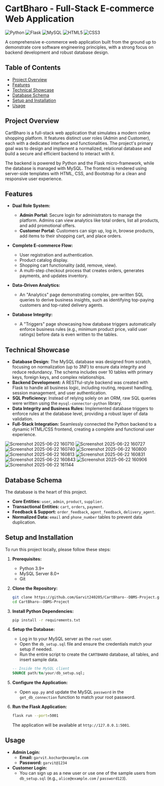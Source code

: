 # CartBharo - Full-Stack E-commerce Web Application

![Python](https://img.shields.io/badge/Python-3.9+-blue?logo=python)
![Flask](https://img.shields.io/badge/Flask-2.x-black?logo=flask)
![MySQL](https://img.shields.io/badge/MySQL-8.0-orange?logo=mysql)
![HTML5](https://img.shields.io/badge/HTML-5-red?logo=html5)
![CSS3](https://img.shields.io/badge/CSS-3-blue?logo=css3)

A comprehensive e-commerce web application built from the ground up to demonstrate core software engineering principles, with a strong focus on backend development and robust database design.

## Table of Contents
- [Project Overview](#project-overview)
- [Features](#features)
- [Technical Showcase](#technical-showcase)
- [Database Schema](#database-schema)
- [Setup and Installation](#setup-and-installation)
- [Usage](#usage)

## Project Overview

CartBharo is a full-stack web application that simulates a modern online shopping platform. It features distinct user roles (Admin and Customer), each with a dedicated interface and functionalities. The project's primary goal was to design and implement a normalized, relational database and build a secure and efficient backend to interact with it.

The backend is powered by Python and the Flask micro-framework, while the database is managed with MySQL. The frontend is rendered using server-side templates with HTML, CSS, and Bootstrap for a clean and responsive user experience.

## Features

- **Dual Role System:**
  - **Admin Portal:** Secure login for administrators to manage the platform. Admins can view analytics like total orders, list all products, and add promotional offers.
  - **Customer Portal:** Customers can sign up, log in, browse products, add items to their shopping cart, and place orders.

- **Complete E-commerce Flow:**
  - User registration and authentication.
  - Product catalog display.
  - Shopping cart functionality (add, remove, view).
  - A multi-step checkout process that creates orders, generates payments, and updates inventory.

- **Data-Driven Analytics:**
  - An "Analytics" page demonstrating complex, pre-written SQL queries to derive business insights, such as identifying top-paying customers and top-rated delivery agents.

- **Database Integrity:**
  - A "Triggers" page showcasing how database triggers automatically enforce business rules (e.g., minimum product price, valid user ratings) before data is even written to the tables.

## Technical Showcase

- **Database Design:** The MySQL database was designed from scratch, focusing on normalization (up to 3NF) to ensure data integrity and reduce redundancy. The schema includes over 10 tables with primary keys, foreign keys, and complex relationships.
- **Backend Development:** A RESTful-style backend was created with Flask to handle all business logic, including routing, request handling, session management, and user authentication.
- **SQL Proficiency:** Instead of relying solely on an ORM, raw SQL queries were written using the `mysql-connector-python` library.
- **Data Integrity and Business Rules:** Implemented database triggers to enforce rules at the database level, providing a robust layer of data validation.
- **Full-Stack Integration:** Seamlessly connected the Python backend to a dynamic HTML/CSS frontend, creating a complete and functional user experience.

![Screenshot 2025-06-22 160710](https://github.com/user-attachments/assets/66191bc8-4ad6-4b3c-85ef-80cab62c4fef)
![Screenshot 2025-06-22 160727](https://github.com/user-attachments/assets/923212fd-259c-455a-a6fe-da7902c69a73)
![Screenshot 2025-06-22 160740](https://github.com/user-attachments/assets/c55340f3-5576-48b9-b4c9-c7cf6bee64d0)
![Screenshot 2025-06-22 160800](https://github.com/user-attachments/assets/163eeacb-01f0-4dd7-b86e-8149479fa15a)
![Screenshot 2025-06-22 160813](https://github.com/user-attachments/assets/1af6c321-bff1-4257-bb85-81c676d04330)
![Screenshot 2025-06-22 160831](https://github.com/user-attachments/assets/3c94db73-0ee4-439b-8800-14c8fcd5ca70)
![Screenshot 2025-06-22 160843](https://github.com/user-attachments/assets/819e16c4-6764-4482-b5d8-4c3b482ec99c)
![Screenshot 2025-06-22 160906](https://github.com/user-attachments/assets/1f8c7be9-c924-4022-8803-638651b82443)
![Screenshot 2025-06-22 161144](https://github.com/user-attachments/assets/9cf77b08-8000-4036-9084-47a140107a51)

## Database Schema

The database is the heart of this project.

- **Core Entities:** `user`, `admin`, `product`, `supplier`.
- **Transactional Entities:** `cart`, `orders`, `payment`.
- **Feedback & Support:** `order_feedback`, `agent_feedback`, `delivery_agent`.
- **Normalized Data:** `email` and `phone_number` tables to prevent data duplication.

## Setup and Installation

To run this project locally, please follow these steps:

1.  **Prerequisites:**
    - Python 3.9+
    - MySQL Server 8.0+
    - Git

2.  **Clone the Repository:**
    ```bash
    git clone https://github.com/Garvit240205/CartBharo--DBMS-Project.git
    cd CartBharo--DBMS-Project
    ```

3.  **Install Python Dependencies:**
    ```bash
    pip install -r requirements.txt
    ```

4.  **Setup the Database:**
    - Log in to your MySQL server as the `root` user.
    - Open the `db_setup.sql` file and ensure the credentials match your setup if needed.
    - Run the entire script to create the `CARTBHARO` database, all tables, and insert sample data.
    ```sql
    -- Inside the MySQL client
    SOURCE path/to/your/db_setup.sql;

5.  **Configure the Application:**
    - Open `app.py` and update the MySQL `password` in the `get_db_connection` function to match your root password.

6.  **Run the Flask Application:**
    ```bash
    flask run --port=5001
    ```
    The application will be available at `http://127.0.0.1:5001`.

## Usage

- **Admin Login:**
  - **Email:** `garvit.kochar@example.com`
  - **Password:** `garvit@1234`
- **Customer Login:**
  - You can sign up as a new user or use one of the sample users from `db_setup.sql` (e.g., `alice@example.com` / `password123`).
